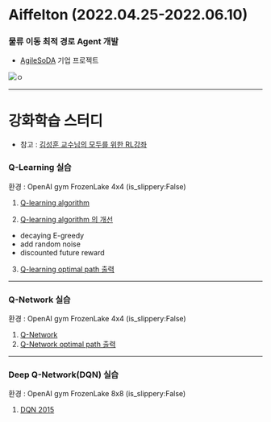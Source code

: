 # Aiffelton (2022.04.25-2022.06.10)


### 물류 이동 최적 경로 Agent 개발

- [AgileSoDA](http://www.agilesoda.com/) 기업 프로젝트
 
 ![ㅇ](https://img1.daumcdn.net/thumb/R1280x0/?scode=mtistory2&fname=https%3A%2F%2Fblog.kakaocdn.net%2Fdn%2Fn1f9q%2FbtrEcO00Whq%2FKbXvKzhKKR4VMBZMq2BcWk%2Fimg.png)
 
 



---

# 강화학습 스터디
- 참고 : [김성훈 교수님의 모두를 위한 RL강좌](https://www.youtube.com/playlist?list=PLlMkM4tgfjnKsCWav-Z2F-MMFRx-2gMGG)

  


### Q-Learning 실습
환경 : OpenAI gym FrozenLake 4x4 (is_slippery:False) 

1. [Q-learning algorithm](https://github.com/riverlike/Project/blob/main/RL_Logistic_Agent/q_learning_01.ipynb)

2. [Q-learning algorithm 의 개선](https://github.com/riverlike/Project/blob/main/RL_Logistic_Agent/q_learning_02.ipynb)
  - decaying E-greedy
  - add random noise
  - discounted future reward

3. [Q-learning optimal path 출력](https://github.com/riverlike/Project/blob/main/RL_Logistic_Agent/q_learning_03.ipynb)


---

### Q-Network 실습
환경 : OpenAI gym FrozenLake 4x4 (is_slippery:False) 

1. [Q-Network](https://github.com/riverlike/Project/blob/main/RL_Logistic_Agent/q_network_01.ipynb)
2. [Q-Network optimal path 출력](https://github.com/riverlike/Project/blob/main/RL_Logistic_Agent/q_network_02.ipynb)

---

### Deep Q-Network(DQN) 실습
환경 : OpenAI gym FrozenLake 8x8 (is_slippery:False) 

1. [DQN 2015](https://github.com/riverlike/Project/blob/main/RL_Logistic_Agent/dqn_2015.ipynb)



